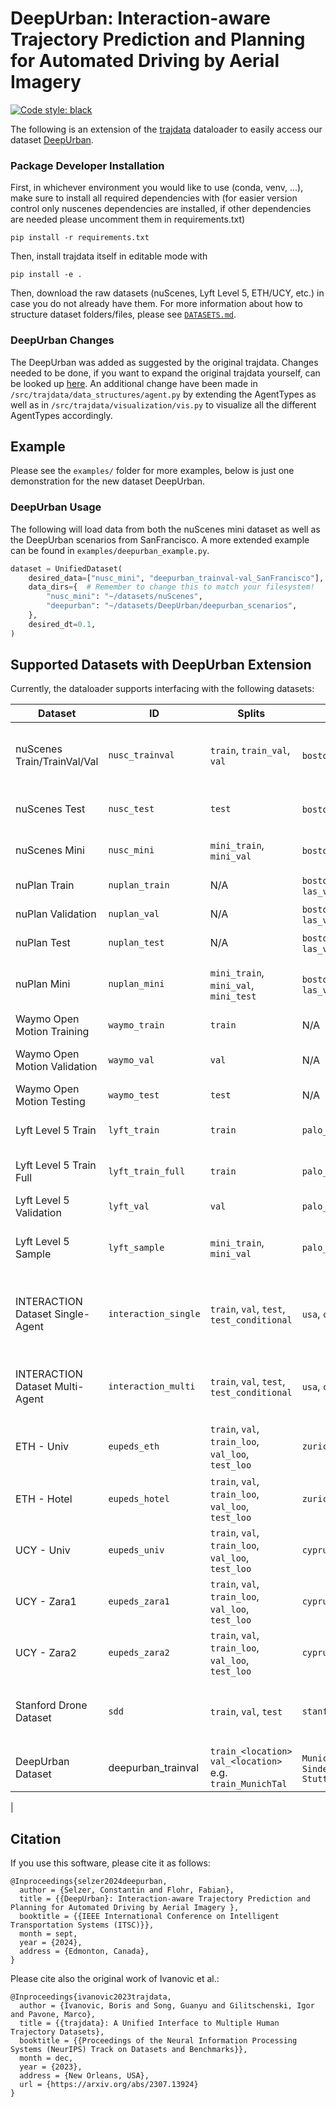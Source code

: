 # DeepUrban: Interaction-aware Trajectory Prediction and Planning for Automated Driving by Aerial Imagery 

[![Code style: black](https://img.shields.io/badge/code%20style-black-000000.svg)](https://github.com/psf/black)

The following is an extension of the [trajdata](https://github.com/NVlabs/trajdata/tree/main) dataloader to easily access our dataset [DeepUrban](https://iv.ee.hm.edu/deepurban/).

### Package Developer Installation

First, in whichever environment you would like to use (conda, venv, ...), make sure to install all required dependencies with (for easier version control only nuscenes dependencies are installed, if other dependencies are needed please uncomment them in requirements.txt)
```
pip install -r requirements.txt
```
Then, install trajdata itself in editable mode with
```
pip install -e .
```
Then, download the raw datasets (nuScenes, Lyft Level 5, ETH/UCY, etc.) in case you do not already have them. For more information about how to structure dataset folders/files, please see [`DATASETS.md`](./DATASETS.md).

### DeepUrban Changes
The DeepUrban was added as suggested by the original trajdata. Changes needed to be done, if you want to expand the original trajdata yourself, can be looked up  [here](https://github.com/NVlabs/trajdata/tree/main).
An additional change have been made in `/src/trajdata/data_structures/agent.py` by extending the AgentTypes as well as in `/src/trajdata/visualization/vis.py` to visualize all the different AgentTypes accordingly.

## Example

Please see the `examples/` folder for more examples, below is just one demonstration for the new dataset DeepUrban.

### DeepUrban Usage
The following will load data from both the nuScenes mini dataset as well as the DeepUrban scenarios from SanFrancisco.
A more extended example can be found in `examples/deepurban_example.py`.

```py
dataset = UnifiedDataset(
    desired_data=["nusc_mini", "deepurban_trainval-val_SanFrancisco"],
    data_dirs={  # Remember to change this to match your filesystem!
        "nusc_mini": "~/datasets/nuScenes",
        "deepurban": "~/datasets/DeepUrban/deepurban_scenarios",
    },
    desired_dt=0.1,
)
```

## Supported Datasets with DeepUrban Extension
Currently, the dataloader supports interfacing with the following datasets:

| Dataset | ID | Splits | Locations | Description | dt | Maps |
|---------|----|--------|------------|-------------|----|------|
| nuScenes Train/TrainVal/Val | `nusc_trainval` | `train`, `train_val`, `val` | `boston`, `singapore` | nuScenes prediction challenge training/validation/test splits (500/200/150 scenes) | 0.5s (2Hz) | :white_check_mark: |
| nuScenes Test | `nusc_test` | `test` | `boston`, `singapore` | nuScenes test split, no annotations (150 scenes) | 0.5s (2Hz) | :white_check_mark: |
| nuScenes Mini | `nusc_mini` | `mini_train`, `mini_val` | `boston`, `singapore` | nuScenes mini training/validation splits (8/2 scenes) | 0.5s (2Hz) | :white_check_mark: |
| nuPlan Train | `nuplan_train` | N/A | `boston`, `singapore`, `pittsburgh`, `las_vegas` | nuPlan training split (947.42 GB) | 0.05s (20Hz) | :white_check_mark: |
| nuPlan Validation | `nuplan_val` | N/A | `boston`, `singapore`, `pittsburgh`, `las_vegas` | nuPlan validation split (90.30 GB) | 0.05s (20Hz) | :white_check_mark: |
| nuPlan Test | `nuplan_test` | N/A | `boston`, `singapore`, `pittsburgh`, `las_vegas` | nuPlan testing split (89.33 GB) | 0.05s (20Hz) | :white_check_mark: |
| nuPlan Mini | `nuplan_mini` | `mini_train`, `mini_val`, `mini_test` | `boston`, `singapore`, `pittsburgh`, `las_vegas` | nuPlan mini training/validation/test splits (942/197/224 scenes, 7.96 GB) | 0.05s (20Hz) | :white_check_mark: |
| Waymo Open Motion Training | `waymo_train` | `train` | N/A | Waymo Open Motion Dataset `training` split | 0.1s (10Hz) | :white_check_mark: |
| Waymo Open Motion Validation | `waymo_val` | `val` | N/A | Waymo Open Motion Dataset `validation` split | 0.1s (10Hz) | :white_check_mark: |
| Waymo Open Motion Testing | `waymo_test` | `test` | N/A | Waymo Open Motion Dataset `testing` split | 0.1s (10Hz) | :white_check_mark: |
| Lyft Level 5 Train | `lyft_train` | `train` | `palo_alto` | Lyft Level 5 training data - part 1/2 (8.4 GB) | 0.1s (10Hz) | :white_check_mark: |
| Lyft Level 5 Train Full | `lyft_train_full` | `train` | `palo_alto` | Lyft Level 5 training data - part 2/2 (70 GB) | 0.1s (10Hz) | :white_check_mark: |
| Lyft Level 5 Validation | `lyft_val` | `val` | `palo_alto` | Lyft Level 5 validation data (8.2 GB) | 0.1s (10Hz) | :white_check_mark: |
| Lyft Level 5 Sample | `lyft_sample` | `mini_train`, `mini_val` | `palo_alto` | Lyft Level 5 sample data (100 scenes, randomly split 80/20 for training/validation) | 0.1s (10Hz) | :white_check_mark: |
| INTERACTION Dataset Single-Agent | `interaction_single` | `train`, `val`, `test`, `test_conditional` | `usa`, `china`, `germany`, `bulgaria` | Single-agent split of the INTERACTION Dataset (where the goal is to predict one target agents' future motion) | 0.1s (10Hz) | :white_check_mark: |
| INTERACTION Dataset Multi-Agent | `interaction_multi` | `train`, `val`, `test`, `test_conditional` | `usa`, `china`, `germany`, `bulgaria` | Multi-agent split of the INTERACTION Dataset (where the goal is to jointly predict multiple agents' future motion) | 0.1s (10Hz) | :white_check_mark: |
| ETH - Univ | `eupeds_eth` | `train`, `val`, `train_loo`, `val_loo`, `test_loo` | `zurich` | The ETH (University) scene from the ETH BIWI Walking Pedestrians dataset | 0.4s (2.5Hz) | |
| ETH - Hotel | `eupeds_hotel` | `train`, `val`, `train_loo`, `val_loo`, `test_loo` | `zurich` | The Hotel scene from the ETH BIWI Walking Pedestrians dataset | 0.4s (2.5Hz) | |
| UCY - Univ | `eupeds_univ` | `train`, `val`, `train_loo`, `val_loo`, `test_loo` | `cyprus` | The University scene from the UCY Pedestrians dataset | 0.4s (2.5Hz) | |
| UCY - Zara1 | `eupeds_zara1` | `train`, `val`, `train_loo`, `val_loo`, `test_loo` | `cyprus` | The Zara1 scene from the UCY Pedestrians dataset | 0.4s (2.5Hz) | |
| UCY - Zara2 | `eupeds_zara2` | `train`, `val`, `train_loo`, `val_loo`, `test_loo` | `cyprus` | The Zara2 scene from the UCY Pedestrians dataset | 0.4s (2.5Hz) | |
| Stanford Drone Dataset | `sdd` | `train`, `val`, `test` | `stanford` | Stanford Drone Dataset (60 scenes, randomly split 42/9/9 (70%/15%/15%) for training/validation/test) | 0.0333...s (30Hz) | |
| DeepUrban Dataset | deepurban_trainval | `train_<location>` `val_<location>` e.g. `train_MunichTal`| `MunichTal` `SanFrancisco` `SindelfingenBreuningerland` `StuttgartUniversitaetsstrasse` | DeepUrban Dataset (80/10/10 split) | 0.1s (10Hz) | :white_check_mark: | 
|





## Citation

If you use this software, please cite it as follows:
```
@Inproceedings{selzer2024deepurban,
  author = {Selzer, Constantin and Flohr, Fabian},
  title = {{DeepUrban}: Interaction-aware Trajectory Prediction and Planning for Automated Driving by Aerial Imagery },
  booktitle = {{IEEE International Conference on Intelligent Transportation Systems (ITSC)}},
  month = sept,
  year = {2024},
  address = {Edmonton, Canada},
}
```
Please cite also the original work of Ivanovic et al.:
```
@Inproceedings{ivanovic2023trajdata,
  author = {Ivanovic, Boris and Song, Guanyu and Gilitschenski, Igor and Pavone, Marco},
  title = {{trajdata}: A Unified Interface to Multiple Human Trajectory Datasets},
  booktitle = {{Proceedings of the Neural Information Processing Systems (NeurIPS) Track on Datasets and Benchmarks}},
  month = dec,
  year = {2023},
  address = {New Orleans, USA},
  url = {https://arxiv.org/abs/2307.13924}
}
```
